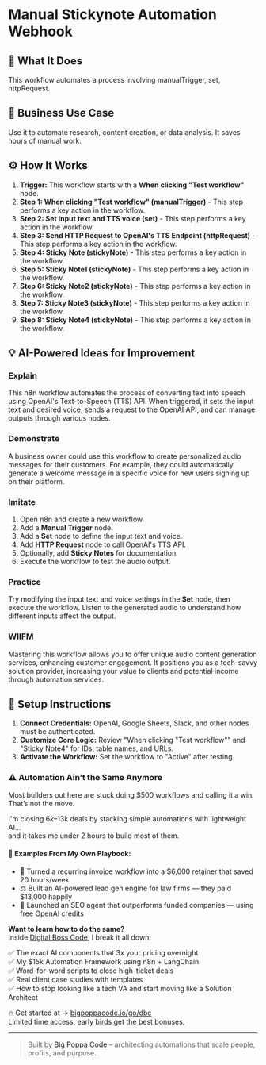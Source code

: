 # Manual Stickynote Automation Webhook

## 🚀 What It Does
This workflow automates a process involving manualTrigger, set, httpRequest.

## 💼 Business Use Case
Use it to automate research, content creation, or data analysis. It saves hours of manual work.

## ⚙️ How It Works
1.  **Trigger:** This workflow starts with a **When clicking "Test workflow"** node.
2. **Step 1: When clicking "Test workflow" (manualTrigger)** - This step performs a key action in the workflow.
3. **Step 2: Set input text and TTS voice (set)** - This step performs a key action in the workflow.
4. **Step 3: Send HTTP Request to OpenAI's TTS Endpoint (httpRequest)** - This step performs a key action in the workflow.
5. **Step 4: Sticky Note (stickyNote)** - This step performs a key action in the workflow.
6. **Step 5: Sticky Note1 (stickyNote)** - This step performs a key action in the workflow.
7. **Step 6: Sticky Note2 (stickyNote)** - This step performs a key action in the workflow.
8. **Step 7: Sticky Note3 (stickyNote)** - This step performs a key action in the workflow.
9. **Step 8: Sticky Note4 (stickyNote)** - This step performs a key action in the workflow.

## 💡 AI-Powered Ideas for Improvement
### Explain
This n8n workflow automates the process of converting text into speech using OpenAI's Text-to-Speech (TTS) API. When triggered, it sets the input text and desired voice, sends a request to the OpenAI API, and can manage outputs through various nodes.

### Demonstrate
A business owner could use this workflow to create personalized audio messages for their customers. For example, they could automatically generate a welcome message in a specific voice for new users signing up on their platform.

### Imitate
1. Open n8n and create a new workflow.
2. Add a **Manual Trigger** node.
3. Add a **Set** node to define the input text and voice.
4. Add **HTTP Request** node to call OpenAI's TTS API.
5. Optionally, add **Sticky Notes** for documentation.
6. Execute the workflow to test the audio output.

### Practice
Try modifying the input text and voice settings in the **Set** node, then execute the workflow. Listen to the generated audio to understand how different inputs affect the output.

### WIIFM
Mastering this workflow allows you to offer unique audio content generation services, enhancing customer engagement. It positions you as a tech-savvy solution provider, increasing your value to clients and potential income through automation services.

## 🔧 Setup Instructions
1. **Connect Credentials:** OpenAI, Google Sheets, Slack, and other nodes must be authenticated.
2. **Customize Core Logic:** Review "When clicking "Test workflow"" and "Sticky Note4" for IDs, table names, and URLs.
3. **Activate the Workflow:** Set the workflow to "Active" after testing.

### ⚠️ Automation Ain’t the Same Anymore

Most builders out here are stuck doing $500 workflows and calling it a win.  
That’s not the move.  

I'm closing $6k–$13k deals by stacking simple automations with lightweight AI...  
and it takes me under 2 hours to build most of them.

#### 🧠 Examples From My Own Playbook:
- 🔁 Turned a recurring invoice workflow into a $6,000 retainer that saved 20 hours/week  
- ⚖️ Built an AI-powered lead gen engine for law firms — they paid $13,000 happily  
- 🚀 Launched an SEO agent that outperforms funded companies — using free OpenAI credits  

**Want to learn how to do the same?**  
Inside [Digital Boss Code](https://bigpoppacode.io/go/dbc), I break it all down:

✅ The exact AI components that 3x your pricing overnight  
✅ My $15k Automation Framework using n8n + LangChain  
✅ Word-for-word scripts to close high-ticket deals  
✅ Real client case studies with templates  
✅ How to stop looking like a tech VA and start moving like a Solution Architect  

🔥 Get started at → [bigpoppacode.io/go/dbc](https://bigpoppacode.io/go/dbc)  
Limited time access, early birds get the best bonuses.

---
> Built by [Big Poppa Code](https://bigpoppacode.io) – architecting automations that scale people, profits, and purpose.
